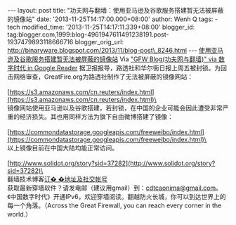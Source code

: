 --- layout: post title:
"功夫网与翻墙：使用亚马逊及谷歌服务搭建暂无法被屏蔽的镜像站" date:
'2013-11-25T14:17:00.000+08:00' author: Wenh Q tags: - tech
modified\_time: '2013-11-25T14:17:11.339+08:00' blogger\_id:
tag:blogger.com,1999:blog-4961947611491238191.post-1937479893118666716
blogger\_orig\_url:
http://binaryware.blogspot.com/2013/11/blog-post\_8246.html ---
[使用亚马逊及谷歌服务搭建暂无法被屏蔽的镜像站](http://feedproxy.google.com/~r/chinagfwblog/~3/1SS3V8DheZU/blog-post_19.html)
Via ["GFW Blog(功夫网与翻墙)" via 数字时代 in Google
Reader](https://www.blogger.com/blogger.g?blogID=4961947611491238191)
据卫报报导，路透社和华尔街日报上周五被封锁。为回击网络审查，GreatFire.org为路透社制作了无法被屏蔽的镜像网站：\
\
[https://s3.amazonaws.com/cn.reuters/index.html](https://s3.amazonaws.com/cn.reuters/index.html)\
\
镜像网站使用亚马逊以及谷歌搭建，若封锁，在中国的企业可能会因此遭受非常严重的经济损失。其也用同样方法为旗下自由微博搭建了镜像：\
\
[https://commondatastorage.googleapis.com/freeweibo/index.html](https://commondatastorage.googleapis.com/freeweibo/index.html)\
\
以上镜像目前在中国大陆均能正常访问。\
\
[http://www.solidot.org/story?sid=37282](http://www.solidot.org/story?sid=37282)\
\
翻墙技术博客[订�
�地址及社交帐号](http://www.chinagfw.org/2013/09/blog-post.html)\
获取最新穿墙软件？请发电邮（建议用gmail）到：cdtcaonima@gmail.com。《中国数字时代》开通IPv6，欢迎穿墙阅读。翻越防火长城，你可以到达世界上的每一个角落。（Across
the Great Firewall, you can reach every corner in the world.）
